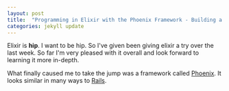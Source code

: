 ```yaml
---
layout: post
title:  "Programming in Elixir with the Phoenix Framework - Building a basic CRUD app"
categories: jekyll update
---
```

Elixir is **hip**. I want to be hip. So I've given been giving elixir a try over the last week. So far I'm very pleased with it overall and look forward to learning it more in-depth.

What finally caused me to take the jump was a framework called [Phoenix](https://github.com/phoenixframework/phoenix).  It looks similar in many ways to [Rails](http://rubyonrails.org/).
